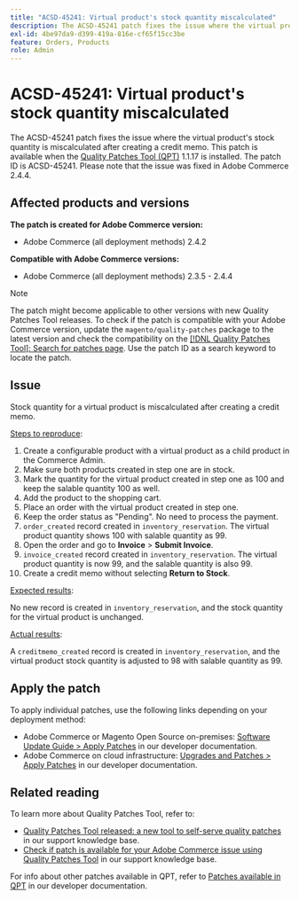 ```yaml
---
title: "ACSD-45241: Virtual product's stock quantity miscalculated"
description: The ACSD-45241 patch fixes the issue where the virtual product's stock quantity is miscalculated after creating a credit memo. This patch is available when the [Quality Patches Tool (QPT)](/help/announcements/adobe-commerce-announcements/magento-quality-patches-released-new-tool-to-self-serve-quality-patches.md) 1.1.17 is installed. The patch ID is ACSD-45241. Please note that the issue was fixed in Adobe Commerce 2.4.4.
exl-id: 4be97da9-d399-419a-816e-cf65f15cc3be
feature: Orders, Products
role: Admin
---
```

# ACSD-45241: Virtual product's stock quantity miscalculated

The ACSD-45241 patch fixes the issue where the virtual product's stock quantity is miscalculated after creating a credit memo. This patch is available when the [Quality Patches Tool (QPT)](/help/announcements/adobe-commerce-announcements/magento-quality-patches-released-new-tool-to-self-serve-quality-patches.md) 1.1.17 is installed. The patch ID is ACSD-45241. Please note that the issue was fixed in Adobe Commerce 2.4.4.

## Affected products and versions

**The patch is created for Adobe Commerce version:**

* Adobe Commerce (all deployment methods) 2.4.2

**Compatible with Adobe Commerce versions:**

* Adobe Commerce (all deployment methods) 2.3.5 - 2.4.4

>[!NOTE]
>
>The patch might become applicable to other versions with new Quality Patches Tool releases. To check if the patch is compatible with your Adobe Commerce version, update the `magento/quality-patches` package to the latest version and check the compatibility on the [[!DNL Quality Patches Tool]: Search for patches page](https://experienceleague.adobe.com/en/docs/commerce-knowledge-base/kb/announcements/commerce-announcements/magento-quality-patches-released-new-tool-to-self-serve-quality-patches). Use the patch ID as a search keyword to locate the patch.

## Issue

Stock quantity for a virtual product is miscalculated after creating a credit memo.

<u>Steps to reproduce</u>:

1. Create a configurable product with a virtual product as a child product in the Commerce Admin.
1. Make sure both products created in step one are in stock.
1. Mark the quantity for the virtual product created in step one as 100 and keep the salable quantity 100 as well.
1. Add the product to the shopping cart.
1. Place an order with the virtual product created in step one.
1. Keep the order status as "Pending". No need to process the payment.
1. `order_created` record created in `inventory_reservation`. The virtual product quantity shows 100 with salable quantity as 99.
1. Open the order and go to **Invoice** > **Submit Invoice**.
1. `invoice_created` record created in `inventory_reservation`. The virtual product quantity is now 99, and the salable quantity is also 99.
1. Create a credit memo without selecting **Return to Stock**.

<u>Expected results</u>:

No new record is created in `inventory_reservation`, and the stock quantity for the virtual product is unchanged.

<u>Actual results</u>:

A `creditmemo_created` record is created in `inventory_reservation`, and the virtual product stock quantity is adjusted to 98 with salable quantity as 99.

## Apply the patch

To apply individual patches, use the following links depending on your deployment method:

* Adobe Commerce or Magento Open Source on-premises: [Software Update Guide > Apply Patches](https://devdocs.magento.com/guides/v2.4/comp-mgr/patching/mqp.html) in our developer documentation.
* Adobe Commerce on cloud infrastructure: [Upgrades and Patches > Apply Patches](https://devdocs.magento.com/cloud/project/project-patch.html) in our developer documentation.

## Related reading

To learn more about Quality Patches Tool, refer to:

* [Quality Patches Tool released: a new tool to self-serve quality patches](/help/announcements/adobe-commerce-announcements/magento-quality-patches-released-new-tool-to-self-serve-quality-patches.md) in our support knowledge base.
* [Check if patch is available for your Adobe Commerce issue using Quality Patches Tool](/help/support-tools/patches-available-in-qpt-tool/check-patch-for-magento-issue-with-magento-quality-patches.md) in our support knowledge base.

For info about other patches available in QPT, refer to [Patches available in QPT](https://devdocs.magento.com/quality-patches/tool.html#patch-grid) in our developer documentation.

